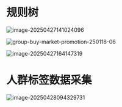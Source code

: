 # 规则树

![image-20250427141024096](https://yygqzzk.oss-cn-wuhan-lr.aliyuncs.com/typora-images/202504271410153.png)



![group-buy-market-promotion-250118-06](https://yygqzzk.oss-cn-wuhan-lr.aliyuncs.com/typora-images/202504271512609.png)



![image-20250427164147319](https://yygqzzk.oss-cn-wuhan-lr.aliyuncs.com/typora-images/202504271644087.png)

# 人群标签数据采集

![image-20250428094329731](https://yygqzzk.oss-cn-wuhan-lr.aliyuncs.com/typora-images/202504280944502.png)
